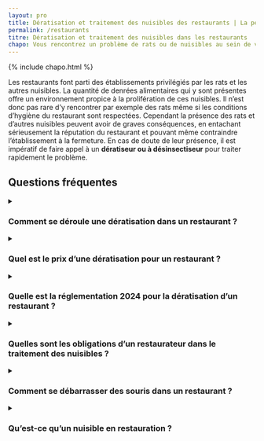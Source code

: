 ```yaml
---
layout: pro
title: Dératisation et traitement des nuisibles des restaurants | La petite bête qui pique
permalink: /restaurants
titre: Dératisation et traitement des nuisibles dans les restaurants
chapo: Vous rencontrez un problème de rats ou de nuisibles au sein de votre restaurant ? Vous pouvez faire appel à nos services de <strong>dératisation pour les restaurants</strong>.
---
```

<section class="inside">
{% include chapo.html %}
</section>
<section class="inside">
<p>Les restaurants font parti des établissements privilégiés par les rats et les autres nuisibles. La quantité de denrées alimentaires qui y sont présentes offre un environnement propice à la prolifération de ces nuisibles. Il n’est donc pas rare d’y rencontrer par exemple des rats même si les conditions d’hygiène du restaurant sont respectées. Cependant la présence des rats et d’autres nuisibles peuvent avoir de graves conséquences, en entachant sérieusement la réputation du restaurant et pouvant même contraindre l’établissement à la fermeture. En cas de doute de leur présence, il est impératif de faire appel à un <strong>dératiseur ou à désinsectiseur</strong> pour traiter rapidement le problème.</p>
</section>
<section class="inside">
<h2>Questions fréquentes</h2>
<details>
  <summary>
  <h3>Comment se déroule une dératisation dans un restaurant ?</h3>
  </summary>
  <p>
  La dératisation dans un restaurant suit généralement ces étapes :
<ol>
<li>Inspection initiale : Un technicien inspecte les lieux pour identifier les signes de présence de rongeurs, les points d'entrée, les sources de nourriture et les conditions propices à leur prolifération.</li>

<li>Évaluation et devis : Après l'inspection, une évaluation des besoins est faite, suivie de l'établissement d'un devis.</li>

<li>Plan d'action : Un plan de traitement est élaboré, qui peut inclure l'utilisation de pièges, de produits rodenticides sécurisés, et des mesures préventives.</li>

<li>Traitement : Mise en place des pièges et/ou des appâts, traitement des zones infestées.</li>

<li>Suivi et prévention : Des visites de suivi peuvent être nécessaires pour vérifier l'efficacité du traitement et s'assurer que les mesures préventives sont en place.</li>

<li>Rapport et conseils : Un rapport est fourni au restaurateur avec des conseils pour éviter les futures infestations.</li>
</ol>
  </p>
</details>
<details>
  <summary>
  <h3>Quel est le prix d’une dératisation pour un restaurant ?</h3>
  </summary>
  <p>Pour un restaurant, les coûts peuvent être plus élevés en raison de la nécessité de respecter des normes strictes de sécurité alimentaire et d'hygiène. Le prix moyen peut varier de 200 à 600 euros, voire plus pour des cas complexes nécessitant des interventions répétées ou des mesures de contrôle continue.</p>
</details>
<details>
  <summary>
  <h3>Quelle est la réglementation 2024 pour la dératisation d’un restaurant ?</h3>
  </summary>
  <p>
  En 2024, les réglementations pour la dératisation dans les restaurants incluent généralement :
<ul>
<li>Obligation d'un plan de lutte contre les nuisibles : Les restaurateurs doivent mettre en place un plan de lutte contre les nuisibles, incluant la dératisation, pour garantir la sécurité et l'hygiène des aliments.</li>

<li>Utilisation de produits homologués : Seuls les produits rodenticides et biocides autorisés doivent être utilisés.</li>

<li>Registres de suivi : Tenue d'un registre des interventions de dératisation et de désinsectisation, accessible aux autorités de contrôle.</li>

<li>Formation du personnel : Formation du personnel sur les bonnes pratiques d'hygiène et la prévention des infestations.</li>

<li>Ces réglementations peuvent varier selon le pays et les autorités locales, donc il est important de vérifier les exigences spécifiques de votre région.</li>
</ul>
  </p>
</details>
<details>
  <summary>
  <h3>Quelles sont les obligations d’un restaurateur dans le traitement des nuisibles ?</h3>
  </summary>
  <p>
  Un restaurateur a plusieurs obligations en matière de traitement des nuisibles :
<ul>
<li>Prévention : Mettre en place des mesures préventives pour empêcher l'entrée et la prolifération des nuisibles (scellement des trous, gestion des déchets, stockage des aliments).</li>

<li>Intervention : Faire appel à des professionnels en cas d'infestation et suivre leurs recommandations.</li>

<li>Documentation : Tenir des registres des interventions et des mesures prises.</li>

<li>Conformité aux réglementations : Respecter les lois et règlements locaux concernant la lutte contre les nuisibles.</li>
</ul>
  </p>
</details>
<details>
  <summary>
  <h3>Comment se débarrasser des souris dans un restaurant ?</h3>
  </summary>
  <p>
  Pour se débarrasser des souris dans un restaurant, il est recommandé de :
<ul>
<li>Identifier les points d'entrée et les bloquer.</li>
<li>Mettre en place des pièges mécaniques ou des appâts sécurisés.</li>
<li>Maintenir une hygiène stricte, en particulier dans les zones de stockage des aliments.</li>
<li>Stocker les aliments dans des contenants hermétiques.</li>
<li>Éliminer les déchets régulièrement et correctement.</li>
<li>Faire appel à un professionnel pour une évaluation et un traitement approprié.</li>
</ul>
  </p>
</details>
<details>
  <summary>
  <h3>Qu’est-ce qu’un nuisible en restauration ?</h3>
  </summary>
  <p>
  En restauration, un nuisible est tout organisme qui peut contaminer les aliments, endommager les installations ou nuire à la santé des clients et du personnel. Les nuisibles courants incluent :</p>
<ul>
<li>Rongeurs (rats, souris)</li>
<li>Insectes (cafards, mouches, fourmis, mites alimentaires)</li>
<li>Oiseaux (pigeons)</li>
<li>Autres animaux indésirables (par exemple, les chauves-souris)</li>
</ul>
   <p>La gestion des nuisibles est essentielle pour maintenir les normes d'hygiène et de sécurité alimentaire dans un restaurant.
  </p>
</details>
</section>
